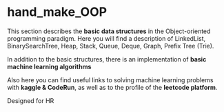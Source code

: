 # hand_make_OOP

This section describes the **basic data structures** in the Object-oriented programming paradigm.
Here you will find a description of LinkedList, BinarySearchTree, Heap, Stack, Queue, Deque, Graph, Prefix Tree (Trie).

In addition to the basic structures, there is an implementation of **basic machine learning algorithms**

Also here you can find useful links to solving machine learning problems with **kaggle & CodeRun**, as well as to the profile of the **leetcode platform**.

Designed for HR
